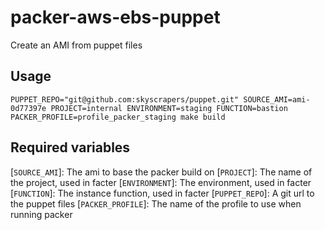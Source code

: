 # packer-aws-ebs-puppet
Create an AMI from puppet files

## Usage
`PUPPET_REPO="git@github.com:skyscrapers/puppet.git" SOURCE_AMI=ami-0d77397e PROJECT=internal ENVIRONMENT=staging FUNCTION=bastion PACKER_PROFILE=profile_packer_staging make build`

## Required variables
[`SOURCE_AMI`]: The ami to base the packer build on
[`PROJECT`]: The name of the project, used in facter
[`ENVIRONMENT`]: The environment, used in facter
[`FUNCTION`]: The instance function, used in facter
[`PUPPET_REPO`]: A git url to the puppet files
[`PACKER_PROFILE`]: The name of the profile to use when running packer
